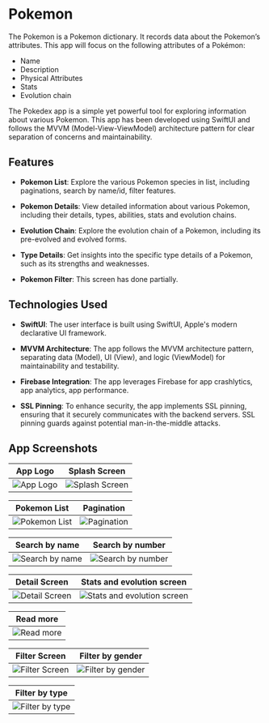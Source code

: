 # Pokemon
The Pokemon is a Pokemon dictionary. It records data about the Pokemon’s attributes. This app will focus on the following attributes of a Pokémon: 
- Name
- Description
- Physical Attributes
- Stats
- Evolution chain
 
The Pokedex app is a simple yet powerful tool for exploring information about various Pokemon. This app has been developed using SwiftUI and follows the MVVM (Model-View-ViewModel) architecture pattern for clear separation of concerns and maintainability.

## Features

- **Pokemon List**: Explore the various Pokemon species in list, including paginations, search by name/id, filter features.
- **Pokemon Details**: View detailed information about various Pokemon, including their details, types, abilities, stats and evolution chains.

- **Evolution Chain**: Explore the evolution chain of a Pokemon, including its pre-evolved and evolved forms.

- **Type Details**: Get insights into the specific type details of a Pokemon, such as its strengths and weaknesses.
- **Pokemon Filter**: This screen has done partially.


## Technologies Used

- **SwiftUI**: The user interface is built using SwiftUI, Apple's modern declarative UI framework.

- **MVVM Architecture**: The app follows the MVVM architecture pattern, separating data (Model), UI (View), and logic (ViewModel) for maintainability and testability.
- **Firebase Integration**: The app leverages Firebase for app crashlytics, app analytics, app performance. 

- **SSL Pinning**: To enhance security, the app implements SSL pinning, ensuring that it securely communicates with the backend servers. SSL pinning guards against potential man-in-the-middle attacks.

## App Screenshots

| App Logo                                | Splash Screen                                |
| -------------------------------------- | ------------------------------------------- |
| ![App Logo](Pokedex/Screenshots/appLogo.png) | ![Splash Screen](Pokedex/Screenshots/splashscreen.png) |



| Pokemon List                                | Pagination                                |
| -------------------------------------- | ------------------------------------------- |
| ![Pokemon List](Pokedex/Screenshots/Listscreen.png) | ![Pagination](Pokedex/Screenshots/PagignationScreen.png) |


| Search by name                                | Search by number                                |
| -------------------------------------- | ------------------------------------------- |
| ![Search by name](Pokedex/Screenshots/searchByName.png) | ![Search by number](Pokedex/Screenshots/searchByNumber.png) |



| Detail Screen                                | Stats and evolution screen                                |
| -------------------------------------- | ------------------------------------------- |
| ![Detail Screen](Pokedex/Screenshots/DetailScreen.png) | ![Stats and evolution screen](https://github.com/ankit-ios/SwiftUI-Pokedex/blob/9ada6495e5d850666884e36b8b81de1107c41de1/Pokedex/Screenshots/Stats%20and%20evolution%20screen.png) |


| Read more                                |
| -------------------------------------- |
| ![Read more](https://github.com/ankit-ios/SwiftUI-Pokedex/blob/9ada6495e5d850666884e36b8b81de1107c41de1/Pokedex/Screenshots/ReadMore%20screen.png) |



| Filter Screen                                | Filter by gender                                |
| -------------------------------------- | ------------------------------------------- |
| ![Filter Screen](Pokedex/Screenshots/FilterScreen.png) | ![Filter by gender](Pokedex/Screenshots/FilterGender.png) |


| Filter by type                                |
| -------------------------------------- |
| ![Filter by type](https://github.com/ankit-ios/SwiftUI-Pokedex/blob/9ada6495e5d850666884e36b8b81de1107c41de1/Pokedex/Screenshots/FilterType%20screen.png) |

